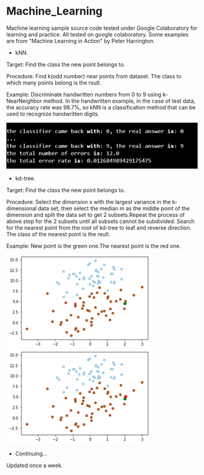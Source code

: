 # Machine_Learning
Machine learning sample source code tested under Google Colaboratory for learning and practice. All tested on google colaboratory. Some examples are from "Machine Learning in Action" by Peter Harrington.
 
 - kNN. 

Target: Find the class the new point belongs to. 

Procedure: Find k(odd number) near points from dataset. The class to which many points belong is the rsult.

Example: Discriminate handwritten numbers from 0 to 9 using k-NearNeighbor method. In the handwritten example, in the case of test data, the accuracy rate was 98.7%, so kNN is a classification method that can be used to recognize handwritten digits.

![alt text](https://github.com/soarbear/Machine_Learning/blob/master/kNN/result_kNN.jpg)


 - kd-tree. 

Target: Find the class the new point belongs to. 

Procedure: Select the dimension x with the largest variance in the k-dimensional data set, then select the median m as the middle point of the dimension and split the data set to get 2 subsets.Repeat the process of above step for the 2 subsets until all subsets cannot be subdivided. Search for the nearest point from the root of kd-tree to leaf and reverse direction. The class of the nearest point is the reult.
 
Example: New point is the green one.The nearest point is the red one.

![alt text](https://github.com/soarbear/Machine_Learning/blob/master/kd_tree/kd_tree_newPoint.png)
![alt text](https://github.com/soarbear/Machine_Learning/blob/master/kd_tree/kd_tree_findNearestPoint.png)

 - Continuing...
 
 Updated once a week.
